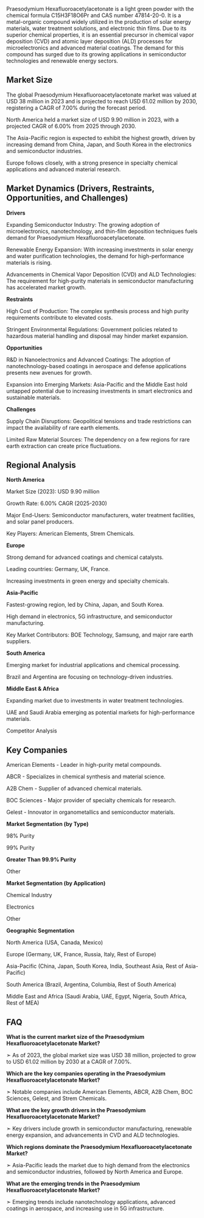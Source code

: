 Praesodymium Hexafluoroacetylacetonate is a light green powder with the chemical formula C15H3F18O6Pr and CAS number 47814-20-0. It is a metal-organic compound widely utilized in the production of solar energy materials, water treatment solutions, and electronic thin films. Due to its superior chemical properties, it is an essential precursor in chemical vapor deposition (CVD) and atomic layer deposition (ALD) processes for microelectronics and advanced material coatings. The demand for this compound has surged due to its growing applications in semiconductor technologies and renewable energy sectors.

## Market Size

The global Praesodymium Hexafluoroacetylacetonate market was valued at USD 38 million in 2023 and is projected to reach USD 61.02 million by 2030, registering a CAGR of 7.00% during the forecast period.

North America held a market size of USD 9.90 million in 2023, with a projected CAGR of 6.00% from 2025 through 2030.

The Asia-Pacific region is expected to exhibit the highest growth, driven by increasing demand from China, Japan, and South Korea in the electronics and semiconductor industries.

Europe follows closely, with a strong presence in specialty chemical applications and advanced material research.

## Market Dynamics (Drivers, Restraints, Opportunities, and Challenges)

**Drivers**

Expanding Semiconductor Industry: The growing adoption of microelectronics, nanotechnology, and thin-film deposition techniques fuels demand for Praesodymium Hexafluoroacetylacetonate.

Renewable Energy Expansion: With increasing investments in solar energy and water purification technologies, the demand for high-performance materials is rising.

Advancements in Chemical Vapor Deposition (CVD) and ALD Technologies: The requirement for high-purity materials in semiconductor manufacturing has accelerated market growth.

**Restraints**

High Cost of Production: The complex synthesis process and high purity requirements contribute to elevated costs.

Stringent Environmental Regulations: Government policies related to hazardous material handling and disposal may hinder market expansion.

**Opportunities**

R&D in Nanoelectronics and Advanced Coatings: The adoption of nanotechnology-based coatings in aerospace and defense applications presents new avenues for growth.

Expansion into Emerging Markets: Asia-Pacific and the Middle East hold untapped potential due to increasing investments in smart electronics and sustainable materials.

**Challenges**

Supply Chain Disruptions: Geopolitical tensions and trade restrictions can impact the availability of rare earth elements.

Limited Raw Material Sources: The dependency on a few regions for rare earth extraction can create price fluctuations.

## Regional Analysis

**North America**

Market Size (2023): USD 9.90 million

Growth Rate: 6.00% CAGR (2025-2030)

Major End-Users: Semiconductor manufacturers, water treatment facilities, and solar panel producers.

Key Players: American Elements, Strem Chemicals.

**Europe**

Strong demand for advanced coatings and chemical catalysts.

Leading countries: Germany, UK, France.

Increasing investments in green energy and specialty chemicals.

**Asia-Pacific**

Fastest-growing region, led by China, Japan, and South Korea.

High demand in electronics, 5G infrastructure, and semiconductor manufacturing.

Key Market Contributors: BOE Technology, Samsung, and major rare earth suppliers.

**South America**

Emerging market for industrial applications and chemical processing.

Brazil and Argentina are focusing on technology-driven industries.

**Middle East & Africa**

Expanding market due to investments in water treatment technologies.

UAE and Saudi Arabia emerging as potential markets for high-performance materials.

Competitor Analysis

## Key Companies

American Elements - Leader in high-purity metal compounds.

ABCR - Specializes in chemical synthesis and material science.

A2B Chem - Supplier of advanced chemical materials.

BOC Sciences - Major provider of specialty chemicals for research.

Gelest - Innovator in organometallics and semiconductor materials.

**Market Segmentation (by Type)**

98% Purity

99% Purity

**Greater Than 99.9% Purity**

Other

**Market Segmentation (by Application)**

Chemical Industry

Electronics

Other

**Geographic Segmentation**

North America (USA, Canada, Mexico)

Europe (Germany, UK, France, Russia, Italy, Rest of Europe)

Asia-Pacific (China, Japan, South Korea, India, Southeast Asia, Rest of Asia-Pacific)

South America (Brazil, Argentina, Columbia, Rest of South America)

Middle East and Africa (Saudi Arabia, UAE, Egypt, Nigeria, South Africa, Rest of MEA)

## FAQ 

**What is the current market size of the Praesodymium Hexafluoroacetylacetonate Market?**

➣ As of 2023, the global market size was USD 38 million, projected to grow to USD 61.02 million by 2030 at a CAGR of 7.00%.

**Which are the key companies operating in the Praesodymium Hexafluoroacetylacetonate Market?**

➣ Notable companies include American Elements, ABCR, A2B Chem, BOC Sciences, Gelest, and Strem Chemicals.

**What are the key growth drivers in the Praesodymium Hexafluoroacetylacetonate Market?**

➣ Key drivers include growth in semiconductor manufacturing, renewable energy expansion, and advancements in CVD and ALD technologies.

**Which regions dominate the Praesodymium Hexafluoroacetylacetonate Market?**

➣ Asia-Pacific leads the market due to high demand from the electronics and semiconductor industries, followed by North America and Europe.

**What are the emerging trends in the Praesodymium Hexafluoroacetylacetonate Market?**

➣ Emerging trends include nanotechnology applications, advanced coatings in aerospace, and increasing use in 5G infrastructure.
